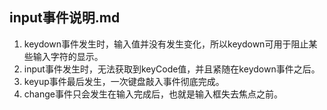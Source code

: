 ## input事件说明.md
1. keydown事件发生时，输入值并没有发生变化，所以keydown可用于阻止某些输入字符的显示。
2. input事件发生时，无法获取到keyCode值，并且紧随在keydown事件之后。
3. keyup事件最后发生，一次键盘敲入事件彻底完成。
4. change事件只会发生在输入完成后，也就是输入框失去焦点之前。
